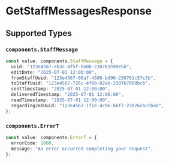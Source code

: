 # GetStaffMessagesResponse


## Supported Types

### `components.StaffMessage`

```typescript
const value: components.StaffMessage = {
  uuid: "123e4567-eb3c-4f5f-b60b-230763599e5b",
  editDate: "2025-07-01 12:00:00",
  fromStaffUuid: "123e4567-06a7-4580-bd96-230761c57c3b",
  toStaffUuid: "123e4567-726c-4f8b-82ab-230767080bcb",
  sentTimestamp: "2025-07-01 12:00:00",
  deliveredTimestamp: "2025-07-01 12:00:00",
  readTimestamp: "2025-07-01 12:00:00",
  regardingJobUuid: "123e4567-1f1e-4c96-bbf7-23076cbccbab",
};
```

### `components.ErrorT`

```typescript
const value: components.ErrorT = {
  errorCode: 1000,
  message: "An error occurred completing your request",
};
```

